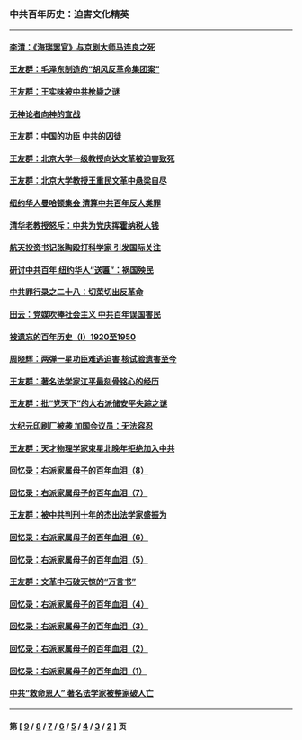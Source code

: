 ### 中共百年历史：迫害文化精英
---
#### [李清：《海瑞罢官》与京剧大师马连良之死](../../pages/nf1176111/n13412316.md?12080430) 
#### [王友群：毛泽东制造的“胡风反革命集团案”](../../pages/nf1176111/n13324909.md?12080430) 
#### [王友群：王实味被中共枪毙之谜](../../pages/nf1176111/n13307502.md?12080430) 
#### [无神论者向神的宣战](../../pages/nf1176111/n13281535.md?12080430) 
#### [王友群：中国的功臣 中共的囚徒](../../pages/nf1176111/n13291790.md?12080430) 
#### [王友群：北京大学一级教授向达文革被迫害致死](../../pages/nf1176111/n13150966.md?12080430) 
#### [王友群：北京大学教授王重民文革中悬梁自尽](../../pages/nf1176111/n13084645.md?12080430) 
#### [纽约华人曼哈顿集会 清算中共百年反人类罪](../../pages/nf1176111/n13084157.md?12080430) 
#### [清华老教授怒斥：中共为党庆挥霍纳税人钱](../../pages/nf1176111/n13071430.md?12080430) 
#### [航天投资书记张陶殴打科学家 引发国际关注](../../pages/nf1176111/n13069132.md?12080430) 
#### [研讨中共百年 纽约华人“送匾”：祸国殃民](../../pages/nf1176111/n13057367.md?12080430) 
#### [中共罪行录之二十八：切菜切出反革命](../../pages/nf1176111/n13030600.md?12080430) 
#### [田云：党媒吹捧社会主义 中共百年误国害民](../../pages/nf1176111/n13006682.md?12080430) 
#### [被遗忘的百年历史（I）1920至1950](../../pages/nf1176111/n12986411.md?12080430) 
#### [周晓辉：两弹一星功臣难逃迫害 核试验遗害至今](../../pages/nf1176111/n12974997.md?12080430) 
#### [王友群：著名法学家江平最刻骨铭心的经历](../../pages/nf1176111/n12970787.md?12080430) 
#### [王友群：批“党天下”的大右派储安平失踪之谜](../../pages/nf1176111/n12954229.md?12080430) 
#### [大纪元印刷厂被袭 加国会议员：无法容忍](../../pages/nf1176111/n12883028.md?12080430) 
#### [王友群：天才物理学家束星北晚年拒绝加入中共](../../pages/nf1176111/n12792913.md?12080430) 
#### [回忆录：右派家属母子的百年血泪（8）](../../pages/nf1176111/n12706196.md?12080430) 
#### [回忆录：右派家属母子的百年血泪（7）](../../pages/nf1176111/n12706191.md?12080430) 
#### [王友群：被中共判刑十年的杰出法学家盛振为](../../pages/nf1176111/n12706141.md?12080430) 
#### [回忆录：右派家属母子的百年血泪（6）](../../pages/nf1176111/n12698863.md?12080430) 
#### [回忆录：右派家属母子的百年血泪（5）](../../pages/nf1176111/n12692515.md?12080430) 
#### [王友群：文革中石破天惊的“万言书”](../../pages/nf1176111/n12690994.md?12080430) 
#### [回忆录：右派家属母子的百年血泪（4）](../../pages/nf1176111/n12686410.md?12080430) 
#### [回忆录：右派家属母子的百年血泪（3）](../../pages/nf1176111/n12683820.md?12080430) 
#### [回忆录：右派家属母子的百年血泪（2）](../../pages/nf1176111/n12679738.md?12080430) 
#### [回忆录：右派家属母子的百年血泪（1）](../../pages/nf1176111/n12678112.md?12080430) 
#### [中共“救命恩人” 著名法学家被整家破人亡](../../pages/nf1176111/n12658168.md?12080430) 

---
#### 第 [ [9](./9.md?12080430) / [8](./8.md?12080430) / [7](./7.md?12080430) / [6](./6.md?12080430) / [5](./5.md?12080430) / [4](./4.md?12080430) / [3](./3.md?12080430) / [2](./2.md?12080430) ] 页
